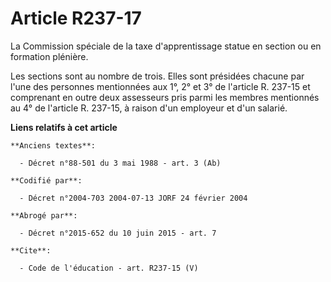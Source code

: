 # Article R237-17

La Commission spéciale de la taxe d'apprentissage statue en section ou en formation plénière. 

Les sections sont au nombre de trois. Elles sont présidées chacune par l'une des personnes mentionnées aux 1°, 2° et 3° de
l'article R. 237-15 et comprenant en outre deux assesseurs pris parmi les membres mentionnés au 4° de l'article R. 237-15, à
raison d'un employeur et d'un salarié.

**Liens relatifs à cet article**

	**Anciens textes**:

	  - Décret n°88-501 du 3 mai 1988 - art. 3 (Ab)

	**Codifié par**:

	  - Décret n°2004-703 2004-07-13 JORF 24 février 2004

	**Abrogé par**:

	  - Décret n°2015-652 du 10 juin 2015 - art. 7

	**Cite**:

	  - Code de l'éducation - art. R237-15 (V)
